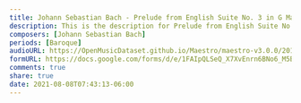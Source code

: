 ```yaml
---
title: Johann Sebastian Bach - Prelude from English Suite No. 3 in G Major (1)
description: This is the description for Prelude from English Suite No. 3 in G Major by Johann Sebastian Bach
composers: [Johann Sebastian Bach]
periods: [Baroque]
audioURL: https://OpenMusicDataset.github.io/Maestro/maestro-v3.0.0/2013/ORIG-MIDI_02_7_7_13_Group__MID--AUDIO_16_R1_2013_wav--1.midi
formURL: https://docs.google.com/forms/d/e/1FAIpQLSeQ_X7XvEnrn6BNo6_M5BPjwsecgO1sJwQ6U3sTYqnBpmjtTQ/viewform
comments: true
share: true
date: 2021-08-08T07:43:13-06:00
---
```

